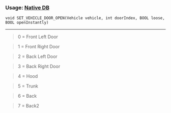 ### Usage: [Native DB](http://www.dev-c.com/nativedb/func/info/7c65dac73c35c862)
`void SET_VEHICLE_DOOR_OPEN(Vehicle vehicle, int doorIndex, BOOL loose, BOOL openInstantly)`
***

> 0 = Front Left Door

> 1 = Front Right Door

> 2 = Back Left Door

> 3 = Back Right Door

> 4 = Hood

> 5 = Trunk

> 6 = Back

> 7 = Back2